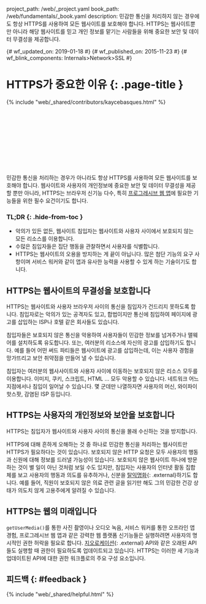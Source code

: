 project_path: /web/_project.yaml
book_path: /web/fundamentals/_book.yaml
description: 민감한 통신을 처리하지 않는 경우에도 항상 HTTPS를 사용하여 모든 웹사이트를 보호해야 합니다. HTTPS는 웹사이트뿐만 아니라 해당 웹사이트를 믿고 개인 정보를 맡기는 사람들을 위해 중요한 보안 및 데이터 무결성을 제공합니다.

{# wf_updated_on: 2019-01-18 #}
{# wf_published_on: 2015-11-23 #}
{# wf_blink_components: Internals>Network>SSL #}

# HTTPS가 중요한 이유 {: .page-title }

{% include "web/_shared/contributors/kaycebasques.html" %}

<div class="video-wrapper">
  <iframe class="devsite-embedded-youtube-video" data-video-id="iP75a1Y9saY" data-autohide="1" data-showinfo="0" frameborder="0" allowfullscreen>
  </iframe>
</div>

민감한 통신을 처리하는 경우가 아니라도 항상 HTTPS를 사용하여 모든 웹사이트를 보호해야 합니다. 웹사이트와 사용자의 개인정보에 중요한 보안 및 데이터 무결성을 제공할 뿐만 아니라, HTTPS는 브라우저 신기능 다수, 특히 [프로그레시브 웹 앱](/web/progressive-web-apps/)에 필요한 기능들을 위한 필수 요건이기도 합니다.

### TL;DR {: .hide-from-toc }

- 악의가 있든 없든, 웹사이트 침입자는 웹사이트와 사용자 사이에서 보호되지 않는 모든 리소스를 이용합니다.
- 수많은 침입자들은 집단 행동을 관찰하면서 사용자를 식별합니다.
- HTTPS는 웹사이트의 오용을 방지하는 게 끝이 아닙니다. 많은 첨단 기능의 요구 사항이며 서비스 워커와 같이 앱과 유사한 능력을 사용할 수 있게 하는 기술이기도 합니다.

## HTTPS는 웹사이트의 무결성을 보호합니다

HTTPS는 웹사이트와 사용자 브라우저 사이의 통신을 침입자가 건드리지 못하도록 합니다. 침입자로는 악의가 있는 공격자도 있고, 합법이지만 통신에 침입하여 페이지에 광고를 삽입하는 ISP나 호텔 같은 회사들도 있습니다.

침입자들은 보호되지 않은 통신을 악용하여 사용자들이 민감한 정보를 넘겨주거나 맬웨어를 설치하도록 유도합니다. 또는, 여러분의 리소스에 자신의 광고를 삽입하기도 합니다. 예를 들어 어떤 써드 파티들은 웹사이트에 광고를 삽입하는데, 이는 사용자 경험을 망가뜨리고 보안 취약점을 만들어 낼 수 있습니다.

침입자는 여러분의 웹사사이트와 사용자 사이에 이동하는 보호되지 않은 리소스 모두를 이용합니다. 이미지, 쿠키, 스크립트, HTML … 모두 악용할 수 있습니다. 네트워크 어느 지점에서나 침입이 일어날 수 있습니다. 몇 군데만 나열하자면 사용자의 머신, 와이파이 핫스팟, 감염된 ISP 등입니다.

## HTTPS는 사용자의 개인정보와 보안을 보호합니다

HTTPS는 침입자가 웹사이트와 사용자 사이의 통신을 몰래 수신하는 것을 방지합니다.

HTTPS에 대해 흔하게 오해하는 것 중 하나로 민감한 통신을 처리하는 웹사이트만 HTTPS가 필요하다는 것이 있습니다. 보호되지 않은 HTTP 요청은 모두 사용자의 행동과 신원에 대해 정보를 드러낼 가능성이 있습니다. 보호되지 않은 웹사이트 하나에 방문하는 것이 별 일이 아닌 것처럼 보일 수도 있지만, 침입자는 사용자의 인터넷 활동 집합체를 보고 사용자의 행동과 의도를 유추하거나, 신분을 [탈익명화](https://en.wikipedia.org/wiki/De-anonymization){: .external}하기도 합니다. 예를 들어, 직원이 보호되지 않은 의료 관련 글을 읽기만 해도 그의 민감한 건강 상태가 의도치 않게 고용주에게 알려질 수 있습니다.

## HTTPS는 웹의 미래입니다

`getUserMedia()`를 통한 사진 촬영이나 오디오 녹음, 서비스 워커를 통한 오프라인 앱 경험, 프로그레시브 웹 앱과 같은 강력한 웹 플랫폼 신기능들은 실행하려면 사용자의 명시적인 권한 허락을 필요로 합니다. [지오로케이션](https://developer.mozilla.org/en-US/docs/Web/API/Geolocation/Using_geolocation){: .external} API와 같은 오래된 API들도 실행할 때 권한이 필요하도록 업데이트되고 있습니다. HTTPS는 이러한 새 기능과 업데이트된 API에 대한 권한 워크플로의 주요 구성 요소입니다.

## 피드백 {: #feedback }

{% include "web/_shared/helpful.html" %}
